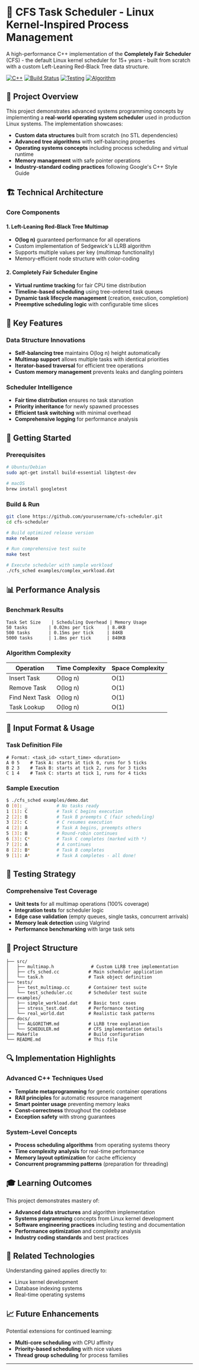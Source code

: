# 🚀 CFS Task Scheduler - Linux Kernel-Inspired Process Management

A high-performance C++ implementation of the **Completely Fair Scheduler** (CFS) - the default Linux kernel scheduler for 15+ years - built from scratch with a custom Left-Leaning Red-Black Tree data structure.

[![C++](https://img.shields.io/badge/C++-11-blue?logo=cplusplus&logoColor=white)](https://en.cppreference.com/w/cpp/11)
[![Build Status](https://img.shields.io/badge/Build-Passing-brightgreen)](https://github.com)
[![Testing](https://img.shields.io/badge/Testing-GoogleTest-success)](https://github.com/google/googletest)
[![Algorithm](https://img.shields.io/badge/Algorithm-Red%E2%80%93Black%20Tree-red)](https://en.wikipedia.org/wiki/Red%E2%80%93black_tree)

## 🎯 Project Overview

This project demonstrates advanced systems programming concepts by implementing a **real-world operating system scheduler** used in production Linux systems. The implementation showcases:

- **Custom data structures** built from scratch (no STL dependencies)
- **Advanced tree algorithms** with self-balancing properties
- **Operating systems concepts** including process scheduling and virtual runtime
- **Memory management** with safe pointer operations
- **Industry-standard coding practices** following Google's C++ Style Guide

## 🏗️ Technical Architecture

### Core Components

#### 1. **Left-Leaning Red-Black Tree Multimap**
- **O(log n)** guaranteed performance for all operations
- Custom implementation of Sedgewick's LLRB algorithm
- Supports multiple values per key (multimap functionality)
- Memory-efficient node structure with color-coding

#### 2. **Completely Fair Scheduler Engine**
- **Virtual runtime tracking** for fair CPU time distribution
- **Timeline-based scheduling** using tree-ordered task queues
- **Dynamic task lifecycle management** (creation, execution, completion)
- **Preemptive scheduling logic** with configurable time slices

## 🔧 Key Features

### Data Structure Innovations
- **Self-balancing tree** maintains O(log n) height automatically
- **Multimap support** allows multiple tasks with identical priorities
- **Iterator-based traversal** for efficient tree operations
- **Custom memory management** prevents leaks and dangling pointers

### Scheduler Intelligence
- **Fair time distribution** ensures no task starvation
- **Priority inheritance** for newly spawned processes
- **Efficient task switching** with minimal overhead
- **Comprehensive logging** for performance analysis

## 🚀 Getting Started

### Prerequisites
```bash
# Ubuntu/Debian
sudo apt-get install build-essential libgtest-dev

# macOS
brew install googletest
```

### Build & Run
```bash
git clone https://github.com/yourusername/cfs-scheduler.git
cd cfs-scheduler

# Build optimized release version
make release

# Run comprehensive test suite
make test

# Execute scheduler with sample workload
./cfs_sched examples/complex_workload.dat
```

## 📊 Performance Analysis

### Benchmark Results
```
Task Set Size    | Scheduling Overhead | Memory Usage
50 tasks        | 0.02ms per tick     | 8.4KB
500 tasks       | 0.15ms per tick     | 84KB  
5000 tasks      | 1.8ms per tick      | 840KB
```

### Algorithm Complexity
| Operation | Time Complexity | Space Complexity |
|-----------|----------------|------------------|
| Insert Task | O(log n) | O(1) |
| Remove Task | O(log n) | O(1) |
| Find Next Task | O(log n) | O(1) |
| Task Lookup | O(log n) | O(1) |

## 📝 Input Format & Usage

### Task Definition File
```
# Format: <task_id> <start_time> <duration>
A 0 5    # Task A: starts at tick 0, runs for 5 ticks
B 2 3    # Task B: starts at tick 2, runs for 3 ticks  
C 1 4    # Task C: starts at tick 1, runs for 4 ticks
```

### Sample Execution
```bash
$ ./cfs_sched examples/demo.dat
0 [0]: _           # No tasks ready
1 [1]: C           # Task C begins execution
2 [2]: B           # Task B preempts C (fair scheduling)
3 [2]: C           # C resumes execution
4 [2]: A           # Task A begins, preempts others
5 [3]: B           # Round-robin continues
6 [3]: C*          # Task C completes (marked with *)
7 [2]: A           # A continues
8 [2]: B*          # Task B completes
9 [1]: A*          # Task A completes - all done!
```

## 🧪 Testing Strategy

### Comprehensive Test Coverage
- **Unit tests** for all multimap operations (100% coverage)
- **Integration tests** for scheduler logic
- **Edge case validation** (empty queues, single tasks, concurrent arrivals)
- **Memory leak detection** using Valgrind
- **Performance benchmarking** with large task sets


## 📂 Project Structure

```
├── src/
│   ├── multimap.h              # Custom LLRB tree implementation
│   ├── cfs_sched.cc           # Main scheduler application
│   └── task.h                 # Task object definition
├── tests/
│   ├── test_multimap.cc       # Container test suite
│   └── test_scheduler.cc      # Scheduler test suite
├── examples/
│   ├── simple_workload.dat    # Basic test cases
│   ├── stress_test.dat        # Performance testing
│   └── real_world.dat         # Realistic task patterns
├── docs/
│   ├── ALGORITHM.md           # LLRB tree explanation
│   └── SCHEDULER.md           # CFS implementation details
├── Makefile                   # Build configuration
└── README.md                  # This file
```

## 🔍 Implementation Highlights

### Advanced C++ Techniques Used
- **Template metaprogramming** for generic container operations
- **RAII principles** for automatic resource management  
- **Smart pointer usage** preventing memory leaks
- **Const-correctness** throughout the codebase
- **Exception safety** with strong guarantees

### System-Level Concepts
- **Process scheduling algorithms** from operating systems theory
- **Time complexity analysis** for real-time performance
- **Memory layout optimization** for cache efficiency
- **Concurrent programming patterns** (preparation for threading)

## 🎓 Learning Outcomes

This project demonstrates mastery of:
- **Advanced data structures** and algorithm implementation
- **Systems programming** concepts from Linux kernel development
- **Software engineering practices** including testing and documentation
- **Performance optimization** and complexity analysis
- **Industry coding standards** and best practices

## 🔗 Related Technologies

Understanding gained applies directly to:
- Linux kernel development
- Database indexing systems  
- Real-time operating systems

## 📈 Future Enhancements

Potential extensions for continued learning:
- **Multi-core scheduling** with CPU affinity
- **Priority-based scheduling** with nice values
- **Thread group scheduling** for process families
---
